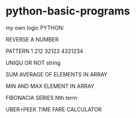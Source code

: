 # python-basic-programs
my own logic 
PYTHON:

REVERSE A NUMBER

PATTERN   1  212 32123 4321234
        
UNIQU OR NOT string

SUM AVERAGE OF ELEMENTS IN ARRAY

MIN AND MAX ELEMENT IN ARRAY

FIBONACIA SERIES Nth term

UBER+PEEK TIME FARE CALCULATOR
